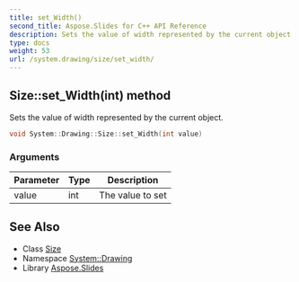 ```yaml
---
title: set_Width()
second_title: Aspose.Slides for C++ API Reference
description: Sets the value of width represented by the current object.
type: docs
weight: 53
url: /system.drawing/size/set_width/
---
```

## Size::set_Width(int) method


Sets the value of width represented by the current object.

```cpp
void System::Drawing::Size::set_Width(int value)
```


### Arguments

| Parameter | Type | Description |
| --- | --- | --- |
| value | int | The value to set |

## See Also

* Class [Size](../)
* Namespace [System::Drawing](../../)
* Library [Aspose.Slides](../../../)
